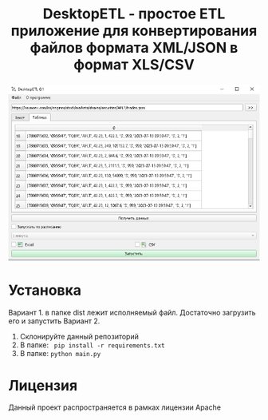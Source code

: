 
<h1 align="center">DesktopETL - простое ETL приложение для конвертирования файлов формата XML/JSON в формат XLS/CSV</h1>
<h3 align="center"><img src='./ui/img/demo_ru.png'></h3>



<h1>Установка</h1>
Вариант 1. в папке dist лежит исполняемый файл. Достаточно загрузить его и запустить
Вариант 2. 
<ol>
<li> Склонируйте данный репозиторий </li>
<li> В папке: <code> pip install -r requirements.txt </code></li>
<li> В папке: <code>python main.py</code> </li>
</ol>


<h1>Лицензия</h1>
Данный проект распространяется в рамках лицензии Apache